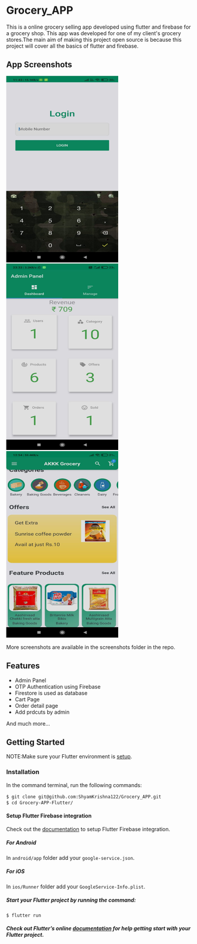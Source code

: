 # Grocery_APP

This is a online grocery selling app developed using flutter and firebase for a grocery shop. This app was developed for one of my client's grocery stores.The main aim of making this project open source is because this project will cover all the basics of flutter and firebase.

## App Screenshots

 
 
<div>
    <img src="/screenshots/login_page.jpeg" width="300px" height="500px"</img>
    <img src="/screenshots/admin_panel.jpeg" width="300px" height="500px"</img>
    <img src="/screenshots/main_page.jpeg" width="300px" height="500px"</img>
</div>




More screenshots are available in the screenshots folder in the repo.


## Features

<ul>
  <li>Admin Panel</li>
  <li>OTP Authentication using Firebase</li>
  <li>Firestore is used as database</li>
  <li>Cart Page</li>
  <li>Order detail page</li>
  <li>Add prdcuts by admin</li>
</ul>

And much more...

## Getting Started

NOTE:Make sure your Flutter environment is <a href="https://flutter.dev/docs/get-started/install">setup</a>.

### Installation

In the command terminal, run the following commands:

    $ git clone git@github.com:ShyamKrishna122/Grocery_APP.git
    $ cd Grocery-APP-Flutter/

#### Setup Flutter Firebase integration
Check out the [documentation](https://codelabs.developers.google.com/codelabs/flutter-firebase/#4) to setup Flutter Firebase integration.

##### For Android
In `android/app` folder add your `google-service.json`.
##### For iOS
In `ios/Runner` folder add your `GoogleService-Info.plist`.

##### Start your Flutter project by running the command:
    $ flutter run

##### Check out Flutter’s online [documentation](http://flutter.io/) for help getting start with your Flutter project. 
